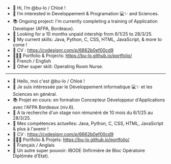 - 👋 Hi, I’m @bu-lo / Chloé !
- 👀 I’m interested in Developpement & Programation 💻✨ and Sciences.
- 📚 Ongoing project: I'm currently completing a training of Application Developer (AFPA, Bordeaux).
- 🔎 Looking for a 10 months unpaid intership from 6/1/25 to 28/3/25.
- 🚀 My current skills: Java, Python, C, CSS, HTML, JavaScript, & more to come !
- 📄 CV : https://cvdesignr.com/p/6662b0ef00cd9
- 👩🏼‍💻 Portfolio & Projects: https://bu-lo.github.io/portfolio/
- 👄 French / English
- 💉 Other super skill: Operating Room Nurse.
_________________________________________________________________________________________________________________________________
- 👋 Hello, moi c'est @bu-lo / Chloé !
- 👀 Je suis intéressée par le Développement informatique 💻✨ et les Sciences en général.
- 📚 Projet en cours: en formation Concepteur Développeur d'Applications avec l'AFPA Bordeaux (niv.6).
- 🔎 A la recherche d'un stage non rémunéré de 10 mois du 6/1/25 au 28/3/25.
- 🚀 Mes compétences actuelles: Java, Python, C, CSS, HTML, JavaScript & plus à l'avenir !
- 📄 CV : https://cvdesignr.com/p/6662b0ef00cd9
- 👩🏼‍💻 Portfolio & Projets: https://bu-lo.github.io/portfolio/
- 👄 Français / Anglais
- 💉 Un autre super pouvoir: IBODE (Infirmière de Bloc Opératoire Diplômée d'Etat).
<!---
bu-lo/bu-lo is a ✨ special ✨ repository because its `README.md` (this file) appears on your GitHub profile.
You can click the Preview link to take a look at your changes.
--->
